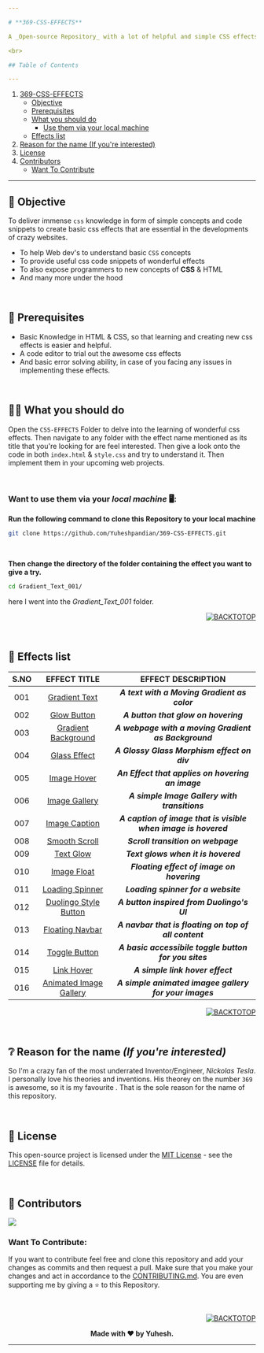 ```yaml
---

# **369-CSS-EFFECTS**

A _Open-source Repository_ with a lot of helpful and simple CSS effects that helps beginners in learning Web Development and experimenting their knowledge in form of projects that benefit people. *369-CSS-EFFECTS's* main goal is to deliver useful and important CSS and HTML concepts to people in a easier way to infer. In simple words this Repository is a simple and conceptual `CSS` & `HTML` learning platform for emerging Web Dev's. This repository has some simple UIs and effect that we use often in our awesome sites.

<br>

## Table of Contents 

---
```

1. [369-CSS-EFFECTS](#369-css-effects)
   - [Objective](#-objective)
   - [Prerequisites](#-prerequisites)
   - [What you should do](#-what-you-should-do)
      - [Use them via your local machine](#want-to-use-them-via-your-local-machine-️)
   - [Effects list](#-effects-list)
2. [Reason for the name (If you're interested)](#-reason-for-the-name-if-youre-interested)
3. [License](#-license)
4. [Contributors](#-contributors)
   - [Want To Contribute](#want-to-contribute)
     
---


## 🎯 **Objective**

To deliver immense `css` knowledge in form of simple concepts and code snippets to create basic css effects that are essential in the developments of crazy websites.

- To help Web dev's to understand basic `CSS` concepts
- To provide useful css code snippets of wonderful effects
- To also expose programmers to new concepts of **CSS** & HTML
- And many more under the hood

<br>

## 📃 **Prerequisites**

- Basic Knowledge in HTML & CSS, so that learning and creating new css effects is easier and helpful.
- A code editor to trial out the awesome css effects
- And basic error solving ability, in case of you facing any issues in implementing these effects.

<br>

## 🫵🏻 **What you should do**

Open the `CSS-EFFECTS` Folder to delve into the learning of wonderful css effects. Then navigate to any folder with the effect name mentioned as its title that you're looking for are feel interested. Then give a look onto the code in both `index.html` & `style.css` and try to understand it. Then implement them in your upcoming web projects.

<br>

### Want to use them via your _local machine_ 🖥️:

**Run the following command to clone this Repository to your local machine**

```bash
git clone https://github.com/Yuheshpandian/369-CSS-EFFECTS.git
```

<br>


**Then change the directory of the folder containing the effect you want to give a try.**

```bash
cd Gradient_Text_001/
```

here I went into the _Gradient_Text_001_ folder.

<div align="right">

[![BACKTOTOP](https://img.shields.io/badge/%E2%87%A7%20Back%20To%20Top-8A2BE2?style=for-the-badge)](#369-css-effects)

</div>

<br>

## 📄 **Effects list**

<div align="center">

| **S.NO** | **EFFECT TITLE** | **EFFECT DESCRIPTION** |
| :---: | :------------------: | :------------:|
|  001  | [Gradient Text](CSS-EFFECTS/Gradient_Text_001/) | ***A text with a Moving Gradient as color***|
|  002  | [Glow Button](CSS-EFFECTS/Glow_Button_002/) | ***A button that glow on hovering*** |
|  003  | [Gradient Background](CSS-EFFECTS/Gradient_Background_003/) |  ***A webpage with a moving Gradient as Background*** |
|  004  | [Glass Effect](CSS-EFFECTS/Glass_Effect_004/) | ***A Glossy Glass Morphism effect on div*** |
|  005  | [Image Hover](CSS-EFFECTS/Image_Hover_005/) | ***An Effect that applies on hovering an image*** |
|  006  | [Image Gallery](CSS-EFFECTS/Image_gallery_006/) | ***A simple Image Gallery with transitions*** |
|  007  | [Image Caption](CSS-EFFECTS/Image_Caption_007/) | ***A caption of image that is visible when image is hovered*** |
|  008  | [Smooth Scroll](CSS-EFFECTS/Smooth_Scroll_008/) | ***Scroll transition on webpage*** |
|  009  | [Text Glow](CSS-EFFECTS/Text_Glow_009/) | ***Text glows when it is hovered*** |
|  010  | [Image Float](CSS-EFFECTS/Image_Float_010/) | ***Floating effect of image on hovering*** |
|  011  | [Loading Spinner](CSS-EFFECTS/Loading_Spinner_011/) | ***Loading spinner for a website*** |
|  012  | [Duolingo Style Button](CSS-EFFECTS/Douolingo_Style_Button_012/) | ***A button inspired from Duolingo's UI*** |
|  013  | [Floating Navbar](CSS-EFFECTS/Floating_Navbar_013/) | ***A navbar that is floating on top of all content*** |
|  014  | [Toggle Button](CSS-EFFECTS/Toggle_Button_014/) | ***A basic accessibile toggle button for you sites*** |
|  015  | [Link Hover](CSS-EFFECTS/Link_Hover_015/) | ***A simple link hover effect*** |
|  016  | [Animated Image Gallery](CSS-EFFECTS/Animated_Image_Gallery_016) | ***A simple animated imagee gallery for your images*** |

</div>

<div align="right">

[![BACKTOTOP](https://img.shields.io/badge/%E2%87%A7%20Back%20To%20Top-8A2BE2?style=for-the-badge)](#369-css-effects)

</div>


<br>

## ❔ **Reason for the name _(If you're interested)_**
So I'm a crazy fan of the most underrated Inventor/Engineer, *Nickolas Tesla*. I personally love his theories and inventions. His theorey on the number `369` is awesome, so it is my favourite . That is the sole reason for the name of this repository.

<br>

## 📜 **License**

This open-source project is licensed under the [MIT License](https://choosealicense.com/licenses/mit/) - see the [LICENSE](LICENSE) file for details.


<br>

## 🤝 **Contributors**

<a href="https://github.com/Yuheshpandian/369-CSS-EFFECTS/graphs/contributors">
  <img src="https://contrib.rocks/image?repo=Yuheshpandian/369-CSS-EFFECTS" />
</a>

### Want To Contribute:

If you want to contribute feel free and clone this repository and add your changes as commits and then request a pull. Make sure that you make your changes and act in accordance to the [CONTRIBUTING.md](CONTRIBUTING.md). You are even supporting me by giving a ⭐ to this Repository.

<br>

<div align="right">

[![BACKTOTOP](https://img.shields.io/badge/%E2%87%A7%20Back%20To%20Top-8A2BE2?style=for-the-badge)](#369-css-effects)

</div>

<div align="center">

**Made with ❤️ by **Yuhesh**.**

</div>

---
